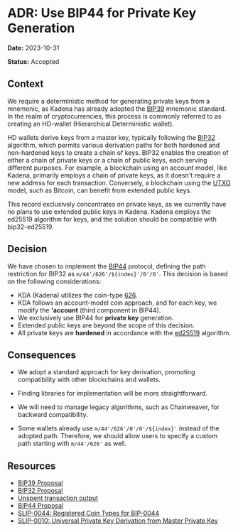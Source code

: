 # ADR: Use BIP44 for Private Key Generation

**Date:** 2023-10-31

**Status:** Accepted

## Context

We require a deterministic method for generating private keys from a mnemonic,
as Kadena has already adopted the [BIP39][1] mnemonic standard. In the realm of
cryptocurrencies, this process is commonly referred to as creating an HD-wallet
(Hierarchical Deterministic wallet).

HD wallets derive keys from a master key, typically following the [BIP32][2]
algorithm, which permits various derivation paths for both hardened and
non-hardened keys to create a chain of keys. BIP32 enables the creation of
either a chain of private keys or a chain of public keys, each serving different
purposes. For example, a blockchain using an account model, like Kadena,
primarily employs a chain of private keys, as it doesn't require a new address
for each transaction. Conversely, a blockchain using the [UTXO][3] model, such
as Bitcoin, can benefit from extended public keys.

This record exclusively concentrates on private keys, as we currently have no
plans to use extended public keys in Kadena. Kadena employs the ed25519
algorithm for keys, and the solution should be compatible with bip32-ed25519.

## Decision

We have chosen to implement the [BIP44][4] protocol, defining the path
restriction for BIP32 as `m/44'/626'/${index}'/0'/0'`. This decision is based on
the following considerations:

- KDA (Kadena) utilizes the coin-type [626][5].
- KDA follows an account-model coin approach, and for each key, we modify the
  **'account** (third component in BIP44).
- We exclusively use BIP44 for **private key** generation.
- Extended public keys are beyond the scope of this decision.
- All private keys are **hardened** in accordance with the [ed25519][6]
  algorithm.

## Consequences

- We adopt a standard approach for key derivation, promoting compatibility with
  other blockchains and wallets.
- Finding libraries for implementation will be more straightforward.

- We will need to manage legacy algorithms, such as Chainweaver, for backward
  compatibility.

- Some wallets already use `m/44'/626'/0'/0'/${index}'` instead of the adopted
  path. Therefore, we should allow users to specify a custom path starting with
  `m/44'/626'` as well.

## Resources

- [BIP39 Proposal][1]
- [BIP32 Proposal][2]
- [Unspent transaction output][3]
- [BIP44 Proposal][4]
- [SLIP-0044: Registered Coin Types for BIP-0044][5]
- [SLIP-0010: Universal Private Key Derivation from Master Private Key][6]

[1]: https://github.com/bitcoin/bips/blob/master/bip-0039.mediawiki
[2]: https://github.com/bitcoin/bips/blob/master/bip-0032.mediawiki
[3]: https://en.wikipedia.org/wiki/Unspent_transaction_output
[4]: https://github.com/bitcoin/bips/blob/master/bip-0044.mediawiki
[5]: https://github.com/satoshilabs/slips/blob/master/slip-0044.md
[6]: https://github.com/satoshilabs/slips/blob/master/slip-0010.md
